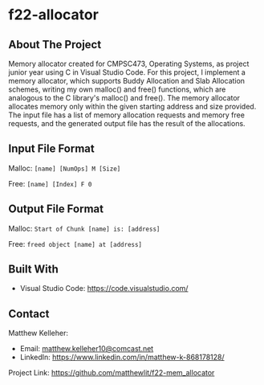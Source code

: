 # f22-allocator

## About The Project

Memory allocator created for CMPSC473, Operating Systems, as project junior year using C in Visual Studio Code. For this project, I implement a memory allocator, which supports Buddy Allocation and Slab Allocation schemes, writing my own malloc() and free() functions, which are analogous to the C library's malloc() and free(). The memory allocator allocates memory only within the given starting address and size provided. The input file has a list of memory allocation requests and memory free requests, and the generated output file has the result of the allocations.

## Input File Format

Malloc: `[name] [NumOps] M [Size]`

Free: `[name] [Index] F 0`


## Output File Format

Malloc: `Start of Chunk [name] is: [address]`

Free: `freed object [name] at [address]`


## Built With

* Visual Studio Code: https://code.visualstudio.com/

## Contact

Matthew Kelleher:
* Email: matthew.kelleher10@comcast.net
* LinkedIn: https://www.linkedin.com/in/matthew-k-868178128/

Project Link: https://github.com/matthewlit/f22-mem_allocator
